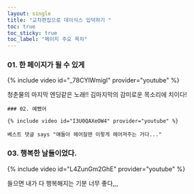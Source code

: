 ```yaml
---
layout: single
title: "교차편집으로 데이식스 입덕하기 "
toc: true
toc_sticky: true
toc_label: "페이지 주요 목차"
---
```


### 01. 한 페이지가 될 수 있게

{% include video id="_78CYlWmigI" provider="youtube" %}

청춘물의 마지막 엔딩같은 노래!! 김마지막의 감미로운 목소리에 치이다!
~~~
### 02. 예뻤어

{% include video id="I3U0QAXeOW4" provider="youtube" %}

베스트 댓글 says "얘들아 헤어질땐 이렇게 헤어져주는 거다..."
~~~
### 03. 행복한 날들이었다.

{% include video id="L4ZunGm2GhE" provider="youtube" %}

들으면 내가 다 행복해지는 기분 너무 좋다,,,
